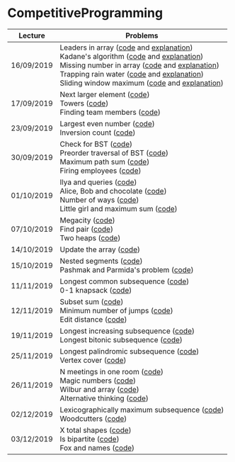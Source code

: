 # CompetitiveProgramming

| Lecture       | Problems      |
| ------------- | ------------- |
|  16/09/2019   | Leaders in array ([code](https://github.com/laurab1/CompetitiveProgramming/blob/master/16-09-19/leaders2.cpp) and [explanation](https://github.com/laurab1/CompetitiveProgramming/blob/master/16-09-19/solutions.md))<br/> Kadane's algorithm ([code](https://github.com/laurab1/CompetitiveProgramming/blob/master/16-09-19/kadane.cpp) and [explanation](https://github.com/laurab1/CompetitiveProgramming/blob/master/16-09-19/solutions.md))<br/> Missing number in array ([code](https://github.com/laurab1/CompetitiveProgramming/blob/master/16-09-19/missing_num.cpp) and [explanation](https://github.com/laurab1/CompetitiveProgramming/blob/master/16-09-19/solutions.md))<br/> Trapping rain water ([code](https://github.com/laurab1/CompetitiveProgramming/blob/master/16-09-19/trapping_rain.cpp) and [explanation](https://github.com/laurab1/CompetitiveProgramming/blob/master/16-09-19/solutions.md))<br/> Sliding window maximum ([code](https://github.com/laurab1/CompetitiveProgramming/blob/master/16-09-19/sliding_window_max.cpp) and [explanation](https://github.com/laurab1/CompetitiveProgramming/blob/master/16-09-19/solutions.md)) |
|  17/09/2019   |  Next larger element ([code](https://github.com/laurab1/CompetitiveProgramming/blob/master/17-09-19/next_larger_el.cpp))<br/> Towers ([code](https://github.com/laurab1/CompetitiveProgramming/blob/master/17-09-19/towers.cpp))<br/> Finding team members ([code](https://github.com/laurab1/CompetitiveProgramming/blob/master/17-09-19/finding_team_members.cpp)) |
|  23/09/2019   |  Largest even number ([code](https://github.com/laurab1/CompetitiveProgramming/blob/master/23-09-19/linear_largest_even_number.cpp)) <br/> Inversion count ([code](https://github.com/laurab1/CompetitiveProgramming/blob/master/23-09-19/inversion_count.cpp)) |
|  30/09/2019   |  Check for BST ([code](https://github.com/laurab1/CompetitiveProgramming/blob/master/30-09-19/check_for_BST.cpp)) <br/> Preorder traversal of BST ([code](https://github.com/laurab1/CompetitiveProgramming/blob/master/30-09-19/Preorder_traversal_BST.cpp)) <br/> Maximum path sum ([code](https://github.com/laurab1/CompetitiveProgramming/blob/master/30-09-19/max_path_sum.cpp)) <br/> Firing employees ([code](https://github.com/laurab1/CompetitiveProgramming/blob/master/30-09-19/firing_employees.cpp)) <br/> |
|  01/10/2019   |  Ilya and queries ([code](https://github.com/laurab1/CompetitiveProgramming/blob/master/01-10-19/Ilya_and_queries.cpp)) <br/> Alice, Bob and chocolate ([code](https://github.com/laurab1/CompetitiveProgramming/blob/master/01-10-19/alice_and_bob.cpp)) <br/> Number of ways ([code](https://github.com/laurab1/CompetitiveProgramming/blob/master/01-10-19/number_of_ways.cpp)) <br/> Little girl and maximum sum ([code](https://github.com/laurab1/CompetitiveProgramming/blob/master/01-10-19/little_girl.cpp)) <br/> |
|  07/10/2019   |  Megacity ([code](https://github.com/laurab1/CompetitiveProgramming/blob/master/07-10-19/megacity.cpp)) <br/> Find pair ([code](https://github.com/laurab1/CompetitiveProgramming/blob/master/07-10-19/find_pair.cpp)) <br/> Two heaps ([code](https://github.com/laurab1/CompetitiveProgramming/blob/master/07-10-19/two_heaps.cpp)) <br/> |
|  14/10/2019   |  Update the array ([code](https://github.com/laurab1/CompetitiveProgramming/blob/master/14-10-19/update_array2.cpp)) <br/> |
|  15/10/2019   |  Nested segments ([code](https://github.com/laurab1/CompetitiveProgramming/blob/master/15-10-19/nested_segments.cpp)) <br/> Pashmak and Parmida's problem ([code](https://github.com/laurab1/CompetitiveProgramming/blob/master/15-10-19/pashmak.cpp)) <br/> |
|  11/11/2019   |  Longest common subsequence ([code](https://github.com/laurab1/CompetitiveProgramming/blob/master/11-11-19/lcs.cpp)) <br/> 0-1 knapsack ([code](https://github.com/laurab1/CompetitiveProgramming/blob/master/11-11-19/0-1_knapsack.cpp)) <br/> |
|  12/11/2019   |  Subset sum ([code](https://github.com/laurab1/CompetitiveProgramming/blob/master/12-11-19/subset_sum.cpp)) <br/> Minimum number of jumps ([code](https://github.com/laurab1/CompetitiveProgramming/blob/master/12-11-19/min_num_jumps.cpp)) <br/> Edit distance ([code](https://github.com/laurab1/CompetitiveProgramming/blob/master/12-11-19/edit_distance.cpp)) <br/> |
|  19/11/2019   |  Longest increasing subsequence ([code](https://github.com/laurab1/CompetitiveProgramming/blob/master/19-11-19/lis.cpp)) <br/> Longest bitonic subsequence ([code](https://github.com/laurab1/CompetitiveProgramming/blob/master/19-11-19/lbs.cpp)) <br/> |
|  25/11/2019   |  Longest palindromic subsequence ([code](https://github.com/laurab1/CompetitiveProgramming/blob/master/25-11-19/lps.cpp)) <br/> Vertex cover ([code](https://github.com/laurab1/CompetitiveProgramming/blob/master/25-11-19/vertex_cover.cpp)) <br/> |
|  26/11/2019   |  N meetings in one room ([code](https://github.com/laurab1/CompetitiveProgramming/blob/master/26-11-19/n_meetings.cpp)) <br/> Magic numbers ([code](https://github.com/laurab1/CompetitiveProgramming/blob/master/26-11-19/magic_numbers.cpp)) <br/> Wilbur and array ([code](https://github.com/laurab1/CompetitiveProgramming/blob/master/26-11-19/wilbur_and_array.cpp)) <br/> Alternative thinking ([code](https://github.com/laurab1/CompetitiveProgramming/blob/master/26-11-19/alternative.cpp)) <br/> |
|  02/12/2019   |  Lexicographically maximum subsequence ([code](https://github.com/laurab1/CompetitiveProgramming/blob/master/02-12-19/lms.cpp)) <br/> Woodcutters ([code](https://github.com/laurab1/CompetitiveProgramming/blob/master/02-12-19/woodcutters.cpp)) <br/> |
|  03/12/2019   | X total shapes ([code](https://github.com/laurab1/CompetitiveProgramming/blob/master/03-12-19/x_total_shapes.cpp)) <br/> Is bipartite ([code](https://github.com/laurab1/CompetitiveProgramming/blob/master/03-12-19/is_bipartite.cpp)) <br/> Fox and names ([code](https://github.com/laurab1/CompetitiveProgramming/blob/master/03-12-19/fox_and_names.cpp)) <br/> |
